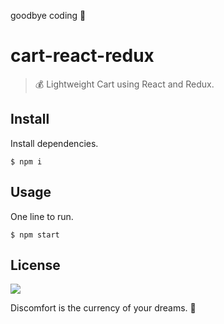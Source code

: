 goodbye coding 👋
# cart-react-redux

> 💰 Lightweight Cart using React and Redux.

## Install

Install dependencies.
```
$ npm i
```

## Usage

One line to run.
```
$ npm start
```

## License

![](https://img.shields.io/github/license/cuongw/cart-react-redux.svg?style=flat-square)


<!-- INSPIRATIONAL_QUOTE_START -->
Discomfort is the currency of your dreams.
🦖
<!-- INSPIRATIONAL_QUOTE_END -->
